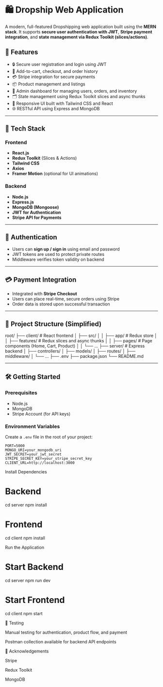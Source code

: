 # 🛍️ Dropship Web Application

A modern, full-featured Dropshipping web application built using the **MERN stack**. It supports **secure user authentication with JWT**, **Stripe payment integration**, and **state management via Redux Toolkit (slices/actions)**.

## 🚀 Features

- 🔒 Secure user registration and login using JWT
- 🛒 Add-to-cart, checkout, and order history
- 💳 Stripe integration for secure payments
- 📦 Product management and listings
- 🧾 Admin dashboard for managing users, orders, and inventory
- 🗂️ State management using Redux Toolkit slices and async thunks
- 🎨 Responsive UI built with Tailwind CSS and React
- 🌐 RESTful API using Express and MongoDB

---

## 🧰 Tech Stack

### Frontend
- **React.js**
- **Redux Toolkit** (Slices & Actions)
- **Tailwind CSS**
- **Axios**
- **Framer Motion** (optional for UI animations)

### Backend
- **Node.js**
- **Express.js**
- **MongoDB (Mongoose)**
- **JWT for Authentication**
- **Stripe API for Payments**

---

## 🔐 Authentication

- Users can **sign up / sign in** using email and password
- JWT tokens are used to protect private routes
- Middleware verifies token validity on backend

---

## 💳 Payment Integration

- Integrated with **Stripe Checkout**
- Users can place real-time, secure orders using Stripe
- Order data is stored upon successful transaction

---

## 📂 Project Structure (Simplified)

root/
├── client/ # React frontend
│ ├── src/
│ │ ├── app/ # Redux store
│ │ ├── features/ # Redux slices and async thunks
│ │ ├── pages/ # Page components (Home, Cart, Product)
│ │ └── ...
├── server/ # Express backend
│ ├── controllers/
│ ├── models/
│ ├── routes/
│ ├── middleware/
│ └── ...
├── .env
├── package.json
└── README.md


---

## 🛠️ Getting Started

### Prerequisites
- Node.js
- MongoDB
- Stripe Account (for API keys)

### Environment Variables

Create a `.env` file in the root of your project:

```env
PORT=5000
MONGO_URI=your_mongodb_uri
JWT_SECRET=your_jwt_secret
STRIPE_SECRET_KEY=your_stripe_secret_key
CLIENT_URL=http://localhost:3000
```

Install Dependencies

# Backend
cd server
npm install

# Frontend
cd client
npm install

Run the Application

# Start Backend
cd server
npm run dev

# Start Frontend
cd client
npm start

🧪 Testing

Manual testing for authentication, product flow, and payment

Postman collection available for backend API endpoints

🙌 Acknowledgements

Stripe

Redux Toolkit

MongoDB
